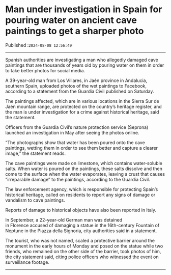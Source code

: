 # Man under investigation in Spain for pouring water on ancient cave paintings to get a sharper photo

Published :`2024-08-08 12:56:49`

---

Spanish authorities are investigating a man who allegedly damaged cave paintings that are thousands of years old by pouring water on them in order to take better photos for social media.

A 39-year-old man from Los Villares, in Jaén province in Andalucia, southern Spain, uploaded photos of the wet paintings to Facebook, according to a statement from the Guardia Civil published on Saturday.

The paintings affected, which are in various locations in the Sierra Sur de Jaén mountain range, are protected on the country’s heritage register, and the man is under investigation for a crime against historical heritage, said the statement.

Officers from the Guardia Civil’s nature protection service (Seprona) launched an investigation in May after seeing the photos online.

“The photographs show that water has been poured onto the cave paintings, wetting them in order to see them better and capture a clearer image,” the statement reads.

The cave paintings were made on limestone, which contains water-soluble salts. When water is poured on the paintings, these salts dissolve and then come to the surface when the water evaporates, leaving a crust that causes “irreparable damage” to the paintings, according to the Guardia Civil.

The law enforcement agency, which is responsible for protecting Spain’s historical heritage, called on residents to report any signs of damage or vandalism to cave paintings.

Reports of damage to historical objects have also been reported in Italy.

In September, a 22-year-old German man was detained in Florence accused of damaging a statue in the 16th-century Fountain of Neptune in the Piazza della Signoria, city authorities said in a statement.

The tourist, who was not named, scaled a protective barrier around the monument in the early hours of Monday and posed on the statue while two friends, who remained on the other side of the barrier, took photos of him, the city statement said, citing police officers who witnessed the event on surveillance footage.

---


